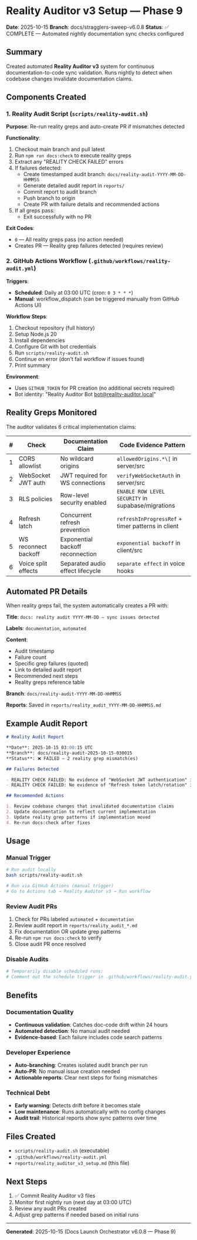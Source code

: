 # Reality Auditor v3 Setup — Phase 9

**Date**: 2025-10-15
**Branch**: docs/stragglers-sweep-v6.0.8
**Status**: ✅ COMPLETE — Automated nightly documentation sync checks configured

## Summary

Created automated **Reality Auditor v3** system for continuous documentation-to-code sync validation. Runs nightly to detect when codebase changes invalidate documentation claims.

## Components Created

### 1. Reality Audit Script (`scripts/reality-audit.sh`)

**Purpose**: Re-run reality greps and auto-create PR if mismatches detected

**Functionality**:
1. Checkout main branch and pull latest
2. Run `npm run docs:check` to execute reality greps
3. Extract any "REALITY CHECK FAILED" errors
4. If failures detected:
   - Create timestamped audit branch: `docs/reality-audit-YYYY-MM-DD-HHMMSS`
   - Generate detailed audit report in `reports/`
   - Commit report to audit branch
   - Push branch to origin
   - Create PR with failure details and recommended actions
5. If all greps pass:
   - Exit successfully with no PR

**Exit Codes**:
- `0` — All reality greps pass (no action needed)
- Creates PR — Reality grep failures detected (requires review)

### 2. GitHub Actions Workflow (`.github/workflows/reality-audit.yml`)

**Triggers**:
- **Scheduled**: Daily at 03:00 UTC (cron: `0 3 * * *`)
- **Manual**: workflow_dispatch (can be triggered manually from GitHub Actions UI)

**Workflow Steps**:
1. Checkout repository (full history)
2. Setup Node.js 20
3. Install dependencies
4. Configure Git with bot credentials
5. Run `scripts/reality-audit.sh`
6. Continue on error (don't fail workflow if issues found)
7. Print summary

**Environment**:
- Uses `GITHUB_TOKEN` for PR creation (no additional secrets required)
- Bot identity: "Reality Auditor Bot <bot@reality-auditor.local>"

## Reality Greps Monitored

The auditor validates 6 critical implementation claims:

| # | Check | Documentation Claim | Code Evidence Pattern |
|---|-------|---------------------|----------------------|
| 1 | CORS allowlist | No wildcard origins | `allowedOrigins.*\[` in server/src |
| 2 | WebSocket JWT auth | JWT required for WS connections | `verifyWebSocketAuth` in server/src |
| 3 | RLS policies | Row-level security enabled | `ENABLE ROW LEVEL SECURITY` in supabase/migrations |
| 4 | Refresh latch | Concurrent refresh prevention | `refreshInProgressRef` + timer patterns in client |
| 5 | WS reconnect backoff | Exponential backoff reconnection | `exponential backoff` in client/src |
| 6 | Voice split effects | Separated audio effect lifecycle | `separate effect` in voice hooks |

## Automated PR Details

When reality greps fail, the system automatically creates a PR with:

**Title**: `docs: reality audit YYYY-MM-DD — sync issues detected`

**Labels**: `documentation`, `automated`

**Content**:
- Audit timestamp
- Failure count
- Specific grep failures (quoted)
- Link to detailed audit report
- Recommended next steps
- Reality greps reference table

**Branch**: `docs/reality-audit-YYYY-MM-DD-HHMMSS`

**Reports**: Saved in `reports/reality_audit_YYYY-MM-DD-HHMMSS.md`

## Example Audit Report

```markdown
# Reality Audit Report

**Date**: 2025-10-15 03:00:15 UTC
**Branch**: docs/reality-audit-2025-10-15-030015
**Status**: ❌ FAILED — 2 reality grep mismatch(es)

## Failures Detected

- REALITY CHECK FAILED: No evidence of "WebSocket JWT authentication" in codebase
- REALITY CHECK FAILED: No evidence of "Refresh token latch/rotation" in codebase

## Recommended Actions

1. Review codebase changes that invalidated documentation claims
2. Update documentation to reflect current implementation
3. Update reality grep patterns if implementation moved
4. Re-run docs:check after fixes
```

## Usage

### Manual Trigger
```bash
# Run audit locally
bash scripts/reality-audit.sh

# Run via GitHub Actions (manual trigger)
# Go to Actions tab → Reality Auditor v3 → Run workflow
```

### Review Audit PRs
1. Check for PRs labeled `automated` + `documentation`
2. Review audit report in `reports/reality_audit_*.md`
3. Fix documentation OR update grep patterns
4. Re-run `npm run docs:check` to verify
5. Close audit PR once resolved

### Disable Audits
```bash
# Temporarily disable scheduled runs:
# Comment out the schedule trigger in .github/workflows/reality-audit.yml
```

## Benefits

### Documentation Quality
- **Continuous validation**: Catches doc-code drift within 24 hours
- **Automated detection**: No manual audit needed
- **Evidence-based**: Each failure includes code search patterns

### Developer Experience
- **Auto-branching**: Creates isolated audit branch per run
- **Auto-PR**: No manual issue creation needed
- **Actionable reports**: Clear next steps for fixing mismatches

### Technical Debt
- **Early warning**: Detects drift before it becomes stale
- **Low maintenance**: Runs automatically with no config changes
- **Audit trail**: Historical reports show sync patterns over time

## Files Created

- `scripts/reality-audit.sh` (executable)
- `.github/workflows/reality-audit.yml`
- `reports/reality_auditor_v3_setup.md` (this file)

## Next Steps

1. ✅ Commit Reality Auditor v3 files
2. Monitor first nightly run (next day at 03:00 UTC)
3. Review any audit PRs created
4. Adjust grep patterns if needed based on initial runs

---

**Generated**: 2025-10-15 (Docs Launch Orchestrator v6.0.8 — Phase 9)
